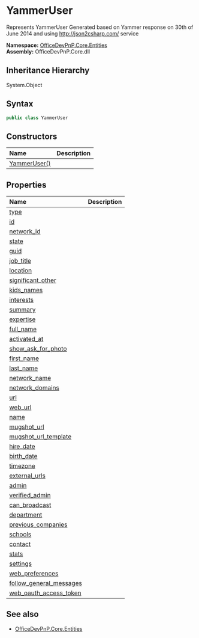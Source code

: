 # YammerUser
Represents YammerUser
            Generated based on Yammer response on 30th of June 2014 and using http://json2csharp.com/ service  

**Namespace:** [OfficeDevPnP.Core.Entities](OfficeDevPnP.Core.Entities.md)  
**Assembly:** OfficeDevPnP.Core.dll  
## Inheritance Hierarchy
System.Object  
## Syntax
```C#
public class YammerUser
```
## Constructors
|**Name**|**Description**|
|:-----|:-----|
| [YammerUser()](OfficeDevPnP.Core.Entities.YammerUser.Constructor1details.md) | 
## Properties
|**Name**|**Description**|
|:-----|:-----|
| [type](OfficeDevPnP.Core.Entities.YammerUser.type.md) | 
| [id](OfficeDevPnP.Core.Entities.YammerUser.id.md) | 
| [network_id](OfficeDevPnP.Core.Entities.YammerUser.network_id.md) | 
| [state](OfficeDevPnP.Core.Entities.YammerUser.state.md) | 
| [guid](OfficeDevPnP.Core.Entities.YammerUser.guid.md) | 
| [job_title](OfficeDevPnP.Core.Entities.YammerUser.job_title.md) | 
| [location](OfficeDevPnP.Core.Entities.YammerUser.location.md) | 
| [significant_other](OfficeDevPnP.Core.Entities.YammerUser.significant_other.md) | 
| [kids_names](OfficeDevPnP.Core.Entities.YammerUser.kids_names.md) | 
| [interests](OfficeDevPnP.Core.Entities.YammerUser.interests.md) | 
| [summary](OfficeDevPnP.Core.Entities.YammerUser.summary.md) | 
| [expertise](OfficeDevPnP.Core.Entities.YammerUser.expertise.md) | 
| [full_name](OfficeDevPnP.Core.Entities.YammerUser.full_name.md) | 
| [activated_at](OfficeDevPnP.Core.Entities.YammerUser.activated_at.md) | 
| [show_ask_for_photo](OfficeDevPnP.Core.Entities.YammerUser.show_ask_for_photo.md) | 
| [first_name](OfficeDevPnP.Core.Entities.YammerUser.first_name.md) | 
| [last_name](OfficeDevPnP.Core.Entities.YammerUser.last_name.md) | 
| [network_name](OfficeDevPnP.Core.Entities.YammerUser.network_name.md) | 
| [network_domains](OfficeDevPnP.Core.Entities.YammerUser.network_domains.md) | 
| [url](OfficeDevPnP.Core.Entities.YammerUser.url.md) | 
| [web_url](OfficeDevPnP.Core.Entities.YammerUser.web_url.md) | 
| [name](OfficeDevPnP.Core.Entities.YammerUser.name.md) | 
| [mugshot_url](OfficeDevPnP.Core.Entities.YammerUser.mugshot_url.md) | 
| [mugshot_url_template](OfficeDevPnP.Core.Entities.YammerUser.mugshot_url_template.md) | 
| [hire_date](OfficeDevPnP.Core.Entities.YammerUser.hire_date.md) | 
| [birth_date](OfficeDevPnP.Core.Entities.YammerUser.birth_date.md) | 
| [timezone](OfficeDevPnP.Core.Entities.YammerUser.timezone.md) | 
| [external_urls](OfficeDevPnP.Core.Entities.YammerUser.external_urls.md) | 
| [admin](OfficeDevPnP.Core.Entities.YammerUser.admin.md) | 
| [verified_admin](OfficeDevPnP.Core.Entities.YammerUser.verified_admin.md) | 
| [can_broadcast](OfficeDevPnP.Core.Entities.YammerUser.can_broadcast.md) | 
| [department](OfficeDevPnP.Core.Entities.YammerUser.department.md) | 
| [previous_companies](OfficeDevPnP.Core.Entities.YammerUser.previous_companies.md) | 
| [schools](OfficeDevPnP.Core.Entities.YammerUser.schools.md) | 
| [contact](OfficeDevPnP.Core.Entities.YammerUser.contact.md) | 
| [stats](OfficeDevPnP.Core.Entities.YammerUser.stats.md) | 
| [settings](OfficeDevPnP.Core.Entities.YammerUser.settings.md) | 
| [web_preferences](OfficeDevPnP.Core.Entities.YammerUser.web_preferences.md) | 
| [follow_general_messages](OfficeDevPnP.Core.Entities.YammerUser.follow_general_messages.md) | 
| [web_oauth_access_token](OfficeDevPnP.Core.Entities.YammerUser.web_oauth_access_token.md) | 
## See also
- [OfficeDevPnP.Core.Entities](OfficeDevPnP.Core.Entities.md)
